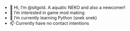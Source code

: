 - 👋 Hi, I’m @sitgold. A aquatic NEKO and also a newcomer!
- 👀 I’m interested in game mod making
- 🌱 I’m currently learning Python (snek snek)
- 📫 Currently have no contact intentions

<!---
sitgold/sitgold is a ✨ special ✨ repository because its `README.md` (this file) appears on your GitHub profile.
You can click the Preview link to take a look at your changes.
--->
